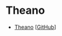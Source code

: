 Theano
======

- [Theano](http://deeplearning.net/software/theano/) [[GitHub](https://github.com/Theano/Theano)]
